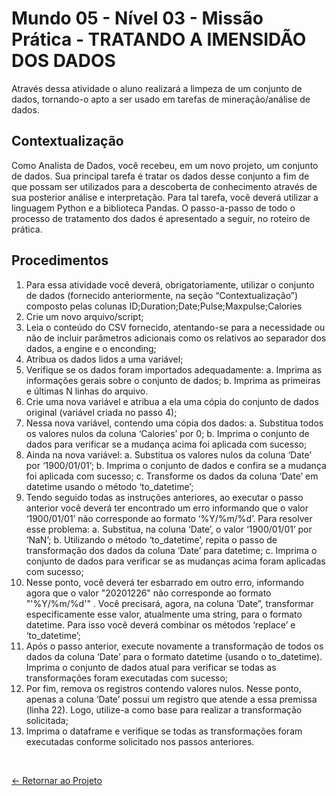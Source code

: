 # Mundo 05 - Nível 03 - Missão Prática - TRATANDO A IMENSIDÃO DOS DADOS

Através dessa atividade o aluno realizará a limpeza de um conjunto de dados, tornando-o apto a ser usado em tarefas de mineração/análise de dados.

## Contextualização

Como Analista de Dados, você recebeu, em um novo projeto, um conjunto de dados. Sua principal tarefa é tratar os dados desse conjunto a fim de que possam ser utilizados para a descoberta de conhecimento através de sua posterior análise e interpretação. Para tal tarefa, você deverá utilizar a linguagem Python e a biblioteca Pandas. O passo-a-passo de todo o processo de tratamento dos dados é apresentado a seguir, no roteiro de prática.

## Procedimentos

1. Para essa atividade você deverá, obrigatoriamente, utilizar o conjunto de dados (fornecido
anteriormente, na seção “Contextualização”) composto pelas colunas ID;Duration;Date;Pulse;Maxpulse;Calories
2. Crie um novo arquivo/script;
3. Leia o conteúdo do CSV fornecido, atentando-se para a necessidade ou não de incluir parâmetros adicionais como os relativos ao separador dos dados, a engine e o enconding;
4. Atribua os dados lidos a uma variável;
5. Verifique se os dados foram importados adequadamente:
    a. Imprima as informações gerais sobre o conjunto de dados;
    b. Imprima as primeiras e últimas N linhas do arquivo.
6. Crie uma nova variável e atribua a ela uma cópia do conjunto de dados original (variável criada no passo 4);
7. Nessa nova variável, contendo uma cópia dos dados:
    a. Substitua todos os valores nulos da coluna ‘Calories’ por 0;
    b. Imprima o conjunto de dados para verificar se a mudança acima foi aplicada com sucesso;
8. Ainda na nova variável:
    a. Substitua os valores nulos da coluna ‘Date’ por ‘1900/01/01’;
    b. Imprima o conjunto de dados e confira se a mudança foi aplicada com sucesso;
    c. Transforme os dados da coluna ‘Date’ em datetime usando o método ‘to_datetime’;
9. Tendo  seguido todas as instruções anteriores, ao executar o passo anterior você deverá ter encontrado um erro informando que o valor ‘1900/01/01’ não corresponde ao formato ‘%Y/%m/%d’. Para resolver esse problema:
    a. Substitua, na coluna ‘Date’, o valor ‘1900/01/01’ por ‘NaN’;
    b. Utilizando o método ‘to_datetime’, repita o passo de transformação dos dados da coluna ‘Date’ para datetime;
    c. Imprima o conjunto de dados para verificar se as mudanças acima foram aplicadas com sucesso;
10. Nesse ponto, você deverá ter esbarrado em outro erro, informando agora que o valor "20201226" não corresponde ao formato "'%Y/%m/%d'" . Você precisará, agora, na coluna ‘Date”, transformar especificamente esse valor, atualmente uma string, para o formato datetime. Para isso você deverá combinar os métodos ‘replace’ e ‘to_datetime’;
11. Após o passo anterior, execute novamente a transformação de todos os dados da coluna ‘Date’
para o formato datetime (usando o to_datetime). Imprima o conjunto de dados atual para verificar se todas as transformações foram executadas com sucesso;
12. Por fim, remova os registros contendo valores nulos. Nesse ponto, apenas a coluna ‘Date’ possui um registro que atende a essa premissa (linha 22). Logo, utilize-a como base para realizar a transformação solicitada;
13. Imprima o dataframe e verifique se todas as transformações foram executadas conforme solicitado nos passos anteriores.

<br>
  
[<- Retornar ao Projeto](https://github.com/GilvanPOliveira/FullStack/tree/main/Mundo05/tratandoDados/missaoPratica)
